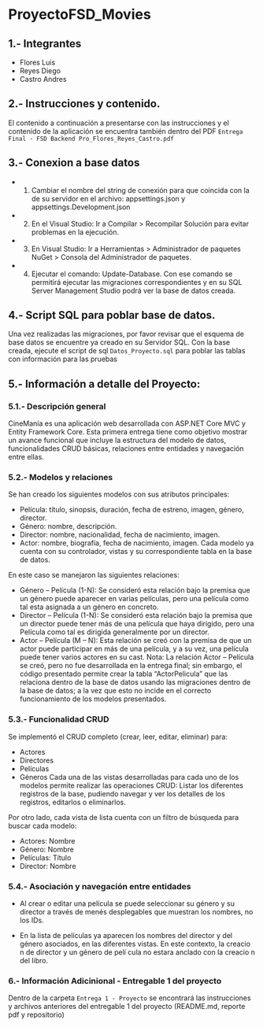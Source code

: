 # ProyectoFSD_Movies

## 1.- Integrantes
- Flores Luis
- Reyes Diego
- Castro Andres

## 2.- Instrucciones y contenido.
El contenido a continuación a presentarse con las instrucciones y el contenido de la aplicación se 
encuentra también dentro del PDF `Entrega Final - FSD Backend Pro_Flores_Reyes_Castro.pdf`

## 3.- Conexion a base datos
  - 1) Cambiar el nombre del string de conexión para que coincida con la de su servidor en el archivo: appsettings.json y 
  appsettings.Development.json
  - 2) En el Visual Studio: Ir a Compilar > Recompilar Solución para evitar problemas en la ejecución.
  - 3) En Visual Studio: Ir a Herramientas > Administrador de paquetes NuGet > Consola del Administrador de paquetes.
  - 4)  Ejecutar el comando: Update-Database.
Con ese comando se permitirá ejecutar las migraciones correspondientes y en su SQL Server Management Studio podrá ver la base de datos creada.

## 4.- Script SQL para poblar base de datos.
Una vez realizadas las migraciones, por favor revisar que el esquema de base
datos se encuentre ya creado en su Servidor SQL. Con la base creada, ejecute
el script de sql `Datos_Proyecto.sql` para poblar las tablas con información
para las pruebas

## 5.- Información a detalle del Proyecto:
### 5.1.- Descripción general
CineManía es una aplicación web desarrollada con ASP.NET Core MVC y Entity
Framework Core. Esta primera entrega tiene como objetivo mostrar un avance
funcional que incluye la estructura del modelo de datos, funcionalidades CRUD
básicas, relaciones entre entidades y navegación entre ellas.

### 5.2.- Modelos y relaciones
Se han creado los siguientes modelos con sus atributos principales:
- Película: título, sinopsis, duración, fecha de estreno, imagen, género, director.
- Género: nombre, descripción.
- Director: nombre, nacionalidad, fecha de nacimiento, imagen.
- Actor: nombre, biografía, fecha de nacimiento, imagen.
Cada modelo ya cuenta con su controlador, vistas y su correspondiente tabla en la base de datos.

En este caso se manejaron las siguientes relaciones:
- Género – Película (1-N): Se consideró esta relación bajo la premisa que un género puede aparecer en varias películas, pero una película como tal esta asignada a un género en concreto.
- Director – Película (1-N): Se consideró esta relación bajo la premisa que un director puede tener más de una película que haya dirigido, pero una Película como tal es dirigida generalmente por un director.
- Actor – Película (M – N): Esta relación se creó con la premisa de que un actor puede participar en más de una película, y a su vez, una película puede tener varios actores en su cast. 
Nota: La relación Actor – Película se creó, pero no fue desarrollada en la entrega final; sin embargo, el código presentado permite crear la tabla “ActorPelicula” que las relaciona dentro de la base de datos usando las migraciones dentro de la base de datos; a la vez que esto no incide en el correcto funcionamiento de los modelos presentados.

### 5.3.- Funcionalidad CRUD
Se implementó el CRUD completo (crear, leer, editar, eliminar) para:
- Actores
- Directores
- Películas
- Géneros
Cada una de las vistas desarrolladas para cada uno de los modelos permite realizar las operaciones CRUD: Listar los diferentes registros de la base, pudiendo navegar y ver los detalles de los registros, editarlos o eliminarlos.

Por otro lado, cada vista de lista cuenta con un filtro de búsqueda para buscar cada modelo:
- Actores: Nombre
- Género: Nombre
- Películas: Título
- Director: Nombre

### 5.4.- Asociación y navegación entre entidades
- Al crear o editar una película se puede seleccionar su género y su
director a través de menés desplegables que muestran los nombres,
no los IDs.

- En la lista de películas ya aparecen los nombres del director y del
género asociados, en las diferentes vistas. En este contexto, la creacio n
de director y un género de pelí cula no estara anclado con la creacio n
del libro.

### 6.- Información Adicinional - Entregable 1 del proyecto
Dentro de la carpeta `Entrega 1 - Proyecto` se encontrará las instrucciones y archivos anteriores 
del entregable 1 del proyecto (README.md, reporte pdf y repositorio)


